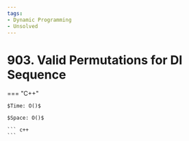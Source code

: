 ```yaml
---
tags:
- Dynamic Programming
- Unsolved
---
```



# 903. Valid Permutations for DI Sequence

=== "C++"

    $Time: O()$

    $Space: O()$

    ``` c++
    ```